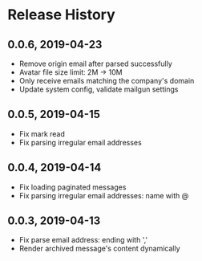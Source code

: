 # Release History

## 0.0.6, 2019-04-23

* Remove origin email after parsed successfully
* Avatar file size limit: 2M -> 10M
* Only receive emails matching the company's domain
* Update system config, validate mailgun settings

## 0.0.5, 2019-04-15

* Fix mark read
* Fix parsing irregular email addresses

## 0.0.4, 2019-04-14

* Fix loading paginated messages
* Fix parsing irregular email addresses: name with @

## 0.0.3, 2019-04-13

* Fix parse email address: ending with ','
* Render archived message's content dynamically
